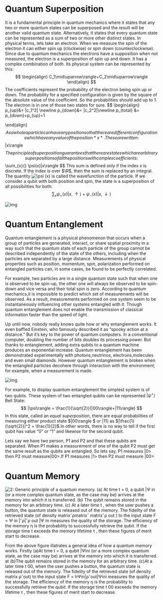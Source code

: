 <efe></efe>
# **Quantum Superposition**

It is a fundamental principle in quantum mechanics where it states that any two or more quantum states can be superposed and the result will be another valid quantum state. Alternatively, it states that every quantum state can be represented as a sum of two or more other distinct states.
In physical terms, lets take an electron. When we measure the spin of the electron it can either spin up (clockwise) or spin down (counterclockwise). Since due to quantum mechanics the electrons have a supposition when not measured, the electron is a superposition of spin up and down. It has a complex combination of both. 
Its physical system can be represented by this:
$$
\begin{align}
C_1\mid\uparrow\rangle+C_2\mid\uparrow\rangle
\end{align}
$$
The coefficients represent the probability of the electron being spin up or down. The probability for a specified configuration is given by the square of the absolute value of the coefficient. So the probabilities should add up to 1. The electron is in one of those two states for sure.
$$
\begin{align}
p_{up}&= |c_1^2| \newline
p_{down}&= |c_2^2|\newline
p_{total} &= p_{down}+p_{up}=1

\end{align}
$$
 As a whole a particle can have any position  so that there are different configurations which have any value of the position *x*. These are written:
$$
|x\rangle
$$
The principle of superposition guarantees that there are states which are arbitrary superpositions of all the positions with complex coefficients:
$$
\sum_{x}{} \psi(x)|x\rangle
$$
This sum is defined only if the index *x* is discrete. If the index is over $\R$, then the sum is replaced by an integral. The quantity ![\psi (x)](https://wikimedia.org/api/rest_v1/media/math/render/svg/a596a1fb4130a47f6b88c66150497338bd6cbccc) is called the wavefunction of the particle. If we consider a qubit with both position and spin, the state is a superposition of all possibilities for both:
$$
\sum_{x}{} \psi_+(x)|x,\uparrow\rangle+\psi_-(x)|x,\downarrow\rangle
$$


![img](https://lh3.googleusercontent.com/8DhPbzWOuVn8PUDI2f45E-Pbx57txC1CA4UBor-K3fsd8dD7o1N1uKUT6VQlf3Vg9C0RSWQJhpYRT95fNV7Wv7V21I3IXOiPRlGWRnZ9zXIOYPYAZAUlbKeCyRNlv2t1oIUrVEYj=s0)

# **Quantum Entanglement**

Quantum entanglement is a physical phenomenon that occurs when a group of particles are generated, interact, or share spatial proximity in a way such that the quantum state of each particle of the group cannot be described independently of the state of the others, including when the particles are separated by a large distance. Measurements of physical properties such as position, momentum, spin, polarization performed on entangled particles can, in some cases, be found to be perfectly correlated. 

For example,  two particles are in a single quantum state  such that when one is observed to be spin-up, the other one will always be observed to be spin-down and vice versa and their total spin is zero. According to quantum mechanics,it is impossible to predict which set of measurements will be observed. As a result, measurements performed on one system seem to be instantaneously influencing other systems entangled with it. Though quantum entanglement does not enable the transmission of classical information faster than the speed of light.

Up until now, nobody really knows quite how or why entanglement works. It even baffled Einstein, who famously described it as “spooky action at a distance.” But it’s key to the power of quantum computers. In a conventional computer, doubling the number of bits doubles its processing power. But thanks to entanglement, adding extra qubits to a quantum machine produces an exponential increase. Quantum entanglement has been demonstrated experimentally with photons,neutrinos, electrons,molecules and even small diamonds. However quantum entanglement is broken when the entangled particles decohere through interaction with the environment; for example, when a measurement is made.

![img](https://lh5.googleusercontent.com/gabF5W-YMfy8mT3DerGF_6qCCtNyrcY_J6VV1T8GGo3px3gszNquYbzr1EcwLBD2-tEoYzLwsiLoZPNgIDflv6IudtHJ025lom9z3UiQXrLNZ5o3JmvtusT1zPVxEu3h4a8I5BMh=s0)

For example, to display quantum entanglement the simplest system is of two qubits. These system of two entangled qubits can be represented $|\psi^+\rangle$ Bell State:
$$
|\psi\rangle = \frac{1}{\sqrt{2}}(|00\rangle+|11\rangle)
$$
In this state, called an *equal superposition*, there are equal probabilities of measuring either product state $|00\rangle $ or $|11\rangle$ as  $|\frac{1}{\sqrt{2}}|^2 = \frac{1}{2}$.In other words, there is no way to tell if the first qubit has value “0” or “1” and likewise for the second qubit.

Lets say we have two person, P1 and P2 and that these qubits are separated. When P1 makes a measurement of one of the qubit P2 must get the  same result as the qubits are entangled. So lets say, P1 measures |0> then P2 must measure|00>.If P1 measures |1> then P2 must measure |00>

# **Quantum** **Memory**

![2: Generic principle of a quantum memory. (a) At time t = 0, a qubit |Ψ in (or a more complex quantum state, as the case may be) arrives at the memory into which it is transferred. (b) The qubit remains stored in the memory for an arbitrary time. (c) At a later time t , when the user pushes a button, the quantum state is released out of the memory. The fidelity of the retrieved state (of density matrixˆρmatrixˆ matrixˆρ out ) to the input state F = Ψ in |ˆρ|ˆρ out |Ψ in measures the quality of the storage. The efficiency of the memory η is the probability to successfully retrieve the qubit. If the storage time t exceeds the memory lifetime τ , then these figures of merit start to decrease.](https://www.researchgate.net/profile/Adrien-Nicolas-4/publication/278827152/figure/fig3/AS:941209459625988@1601413230808/Generic-principle-of-a-quantum-memory-a-At-time-t-0-a-qubit-PS-in-or-a-more.ppm)



From the above figure illatrates a general idea of how a quantum memory works. Firstly  (a)At time t = 0, a qubit |Ψini (or a more complex quantum state, as the case may be) arrives at the memory into which it is transferred.  at (b)The qubit remains stored in the memory for an arbitrary time. (c)At a later time t 00, when the user pushes a button, the quantum state is released out of the memory. The fidelity of the retrieved state (of density matrix ρˆout) to the input state F = hΨin|ρˆout|Ψini measures the quality of the storage. The efficiency of the memory η is the probability to successfully retrieve the qubit. If the storage time t 00 exceeds the memory lifetime τ , then these figures of merit start to decrease.



